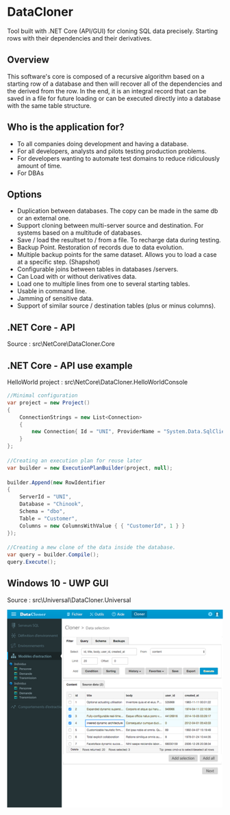 # DataCloner
Tool built with .NET Core (API/GUI) for cloning SQL data precisely. Starting rows with their dependencies and their derivatives.

## Overview

This software's core is composed of a recursive algorithm based on a starting row of a database and then will recover all of the dependencies and the derived from the row. In the end, it is an integral record that can be saved in a file for future loading or can be executed directly into a database with the same table structure.

## Who is the application for?

* To all companies doing development and having a database.
* For all developers, analysts and pilots testing production problems.
* For developers wanting to automate test domains to reduce ridiculously amount of time.
* For DBAs
 
## Options

* Duplication between databases. The copy can be made in the same db or an external one.
* Support cloning between multi-server source and destination. For systems based on a multitude of databases.
* Save / load the resultset to / from a file. To recharge data during testing.
* Backup Point. Restoration of records due to data evolution.
* Multiple backup points for the same dataset. Allows you to load a case at a specific step. (Shapshot)
* Configurable joins between tables in databases /servers.
* Can Load with or without derivatives data.
* Load one to multiple lines from one to several starting tables.
* Usable in command line.
* Jamming of sensitive data.
* Support of similar source / destination tables (plus or minus columns).

## .NET Core - API

Source : src\NetCore\DataCloner.Core

## .NET Core - API use example

HelloWorld project : src\NetCore\DataCloner.HelloWorldConsole

```cs
//Minimal configuration
var project = new Project()
{
    ConnectionStrings = new List<Connection>
    {
        new Connection{ Id = "UNI", ProviderName = "System.Data.SqlClient", ConnectionString =@"Data Source=(localdb)\MSSQLLocalDB;Integrated Security=True;"}
    }
};

//Creating an execution plan for reuse later
var builder = new ExecutionPlanBuilder(project, null);

builder.Append(new RowIdentifier
{
    ServerId = "UNI",
    Database = "Chinook",
    Schema = "dbo",
    Table = "Customer",
    Columns = new ColumnsWithValue { { "CustomerId", 1 } }
});

//Creating a mew clone of the data inside the database.
var query = builder.Compile();
query.Execute();
```

## Windows 10 - UWP GUI

Source : src\Universal\DataCloner.Universal

![DataCloner GUI](ui/photoshop/render/DataClonerDesktop_Cloner4.jpg)

